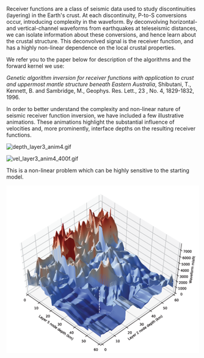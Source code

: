 Receiver functions are a class of seismic data used to study discontinuities (layering) in the Earth's crust. At each discontinuity, P-to-S conversions occur, introducing complexity in the waveform. By deconvolving horizontal- and vertical-channel waveforms from earthquakes at teleseismic distances, we can isolate information about these conversions, and hence learn about the crustal structure. This deconvolved signal is the receiver function, and has a highly non-linear dependence on the local crustal properties.

We refer you to the paper below for description of the algorithms and the forward kernel we use:

*Genetic algorithm inversion for receiver functions with application to crust and uppermost mantle structure beneath Eastern Australia*,
Shibutani, T., Kennett, B. and Sambridge, M., Geophys. Res. Lett., 23 , No. 4, 1829-1832, 1996.

In order to better understand the complexity and non-linear nature of seismic receiver function inversion, we have included a few illustrative animations. These animations highlight the substantial influence of velocities and, more prominently, interface depths on the resulting receiver functions.

![depth_layer3_anim4.gif](https://github.com/inlab-geo/cofi-examples/blob/main/theory/illustrations/depth_layer3_anim4.gif?raw=true)

![vel_layer3_anim4_400f.gif](https://github.com/inlab-geo/cofi-examples/blob/main/theory/illustrations/vel_layer3_anim4_400f.gif?raw=true)

This is a non-linear problem which can be highly sensitive to the starting model. 

![3Dsurf_x40y10_v55_l270_35](https://github.com/inlab-geo/cofi-examples/blob/main/theory/illustrations/3Dsurf_x40y10_v55_l270_35.png?raw=true)
